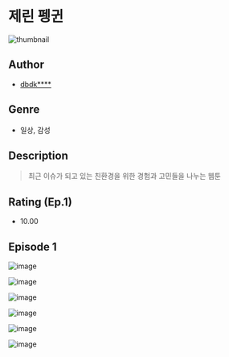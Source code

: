 # 제린 펭귄
![thumbnail](https://image-comic.pstatic.net/user_contents_data/challenge_comic/2023/05/25/upload_7234524144944100964_480x623.jpeg)

## Author
- [dbdk****](https://comic.naver.com/artistTitle?id=367218)

## Genre
- 일상, 감성

## Description
> 최근 이슈가 되고 있는 친환경을 위한 경험과 고민들을 나누는 웹툰


## Rating (Ep.1)
- 10.00

## Episode 1
![image](https://image-comic.pstatic.net/user_contents_data/challenge_comic/2023/05/25/367218/upload_3833465128152687672.jpeg)

![image](https://image-comic.pstatic.net/user_contents_data/challenge_comic/2023/05/25/367218/upload_7292226322768935265.jpeg)

![image](https://image-comic.pstatic.net/user_contents_data/challenge_comic/2023/05/25/367218/upload_3702574832297599332.jpeg)

![image](https://image-comic.pstatic.net/user_contents_data/challenge_comic/2023/05/25/367218/upload_7004611664535511649.jpeg)

![image](https://image-comic.pstatic.net/user_contents_data/challenge_comic/2023/05/25/367218/upload_3688783691635975012.jpeg)

![image](https://image-comic.pstatic.net/user_contents_data/challenge_comic/2023/05/25/367218/upload_7149518522377658981.jpeg)

